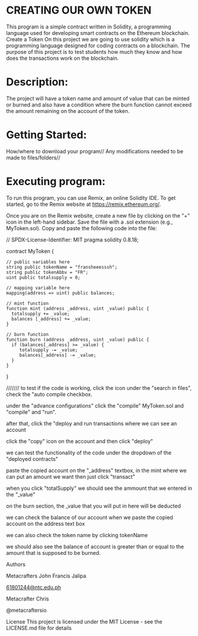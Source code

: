 # CREATING OUR OWN TOKEN
This program is a simple contract written in Solidity, a programming language used for developing smart contracts on the Ethereum blockchain. 
Create a Token On this project we are going to use solidity which is a programming language designed for coding contracts on a blockchain. The purpose of this project is to test students how much they know and how does the transactions work on the blockchain.

# Description:
The project will have a token name and amount of value that can be minted or burned and also have a condition where the burn function cannot exceed the amount remaining on the account of the token.

# Getting Started: 
How/where to download your program// Any modifications needed to be made to files/folders//

# Executing program:
To run this program, you can use Remix, an online Solidity IDE. 
To get started, go to the Remix website at https://remix.ethereum.org/.

Once you are on the Remix website, create a new file by clicking on the "+" icon in the left-hand sidebar. Save the file with a .sol extension (e.g., MyToken.sol). Copy and paste the following code into the file: 

// SPDX-License-Identifier: MIT
pragma solidity 0.8.18;

contract MyToken {

    // public variables here
	string public tokenName = "fransheeesssh";
	string public tokenAbbv = "FR";
	uint public totalsupply = 0;

    // mapping variable here
    mapping(address => uint) public balances;

    // mint function
    function mint (address _address, uint _value) public {
      totalsupply += _value;
      balances [_address] += _value;
    }

    // burn function
    function burn (address _address, uint _value) public {
      if (balances[_address] >= _value) {
         totalsupply -= _value;
         balances[_address] -= _value;
      }
    }

}


/////// to test if the code is working, click the icon under the "search in files", check the "auto compile checkbox.

under the "advance configurations" click the "compile" MyToken.sol and "compile" and "run".

after that, click the "deploy and run transactions where we can see an account

click the "copy" icon on the account and then click "deploy"

we can test the functionality of the code under the dropdown of the "deployed contracts"

paste the copied account on the "_address" textbox, in the mint where we can put an amount we want then just click "transact"

when you click "totalSupply" we should see the ammount that we entered in the "_value"

on the burn section, the _value that you will put in here will be deducted

we can check the balance of our account when we paste the copied account on the address text box

we can also check the token name by clicking tokenName

we should also see the balance of account is greater than or equal to the amount that is supposed to be burned.

Authors

Metacrafters John Francis Jalipa

61801244@ntc.edu.ph

Metacrafter Chris

@metacraftersio

License This project is licensed under the MIT License - see the LICENSE.md file for details

